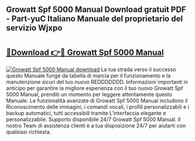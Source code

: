 ## Growatt Spf 5000 Manual Download gratuit PDF - Part-yuC Italiano Manuale del proprietario del servizio Wjxpo

# <h2><a href="http://dfd1jtb.blite.top/?on=Growatt+Spf+5000+Manual">🔗Download 👉🔴 Growatt Spf 5000 Manual</a></h2>

[![Growatt Spf 5000 Manual download](https://i.imgur.com/lujVjoI.png)](http://dfd1jtb.blite.top/?on=Growatt+Spf+5000+Manual)
La tua strada verso il successo questo Manuale funge da tabella di marcia per il funzionamento e la manutenzione sicuri del tuo nuovo REDDDDDDD. Informazioni importanti in anticipo per garantire la migliore esperienza con il tuo nuovo Growatt Spf 5000 Manual, prenditi un momento per leggere attentamente questo Manuale. Le funzionalità avanzate di Growatt Spf 5000 Manual includono il Riconoscimento delle immagini, i comandi vocali, i profili personalizzabili e i backup automatici, tutti accessibili tramite L'interfaccia elegante e personalizzabile. Supporto disponibile 24/7 Growatt Spf 5000 Manual. Il nostro Team di assistenza clienti è a tua disposizione 24/7 per aiutarti con qualsiasi richiesta.
